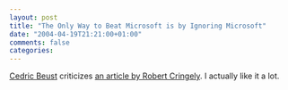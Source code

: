 ```yaml
---
layout: post
title: "The Only Way to Beat Microsoft is by Ignoring Microsoft"
date: "2004-04-19T21:21:00+01:00"
comments: false
categories: 
---
```


<p><a href="http://beust.com/weblog/archives/000115.html">Cedric Beust</a> criticizes <a href="http://www.pbs.org/cringely/pulpit/pulpit20040415.html">an article by Robert Cringely</a>. I actually like it a lot.</p>


